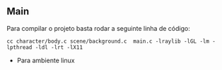 ## Main

Para compilar o projeto basta rodar a seguinte linha de código:

```
cc character/body.c scene/background.c  main.c -lraylib -lGL -lm -lpthread -ldl -lrt -lX11
```

- Para ambiente linux